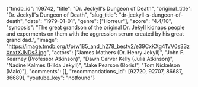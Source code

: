 {"tmdb_id": 109742, "title": "Dr. Jeckyll's Dungeon of Death", "original_title": "Dr. Jeckyll's Dungeon of Death", "slug_title": "dr-jeckyll-s-dungeon-of-death", "date": "1979-01-01", "genre": ["Horreur"], "score": "4.4/10", "synopsis": "The great grandson of the original Dr. Jekyll kidnaps people and experments on them with the aggression serum created by his great grand dad.", "image": "https://image.tmdb.org/t/p/w185_and_h278_bestv2/e39CxKXg41VV0s33zXnxtXJNDs3.jpg", "actors": ["James Mathers (Dr. Henry Jekyll)", "John F. Kearney (Professor Atkinson)", "Dawn Carver Kelly (Julia Atkinson)", "Nadine Kalmes (Hilda Jekyll)", "Jake Pearson (Boris)", "Tom Nickelson (Malo)"], "comments": [], "recommandations_id": [92720, 92707, 86687, 86689], "youtube_key": "notfound"}